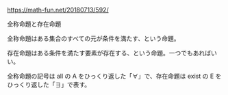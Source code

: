 https://math-fun.net/20180713/592/

全称命題と存在命題

全称命題はある集合のすべての元が条件を満たす、という命題。

存在命題はある条件を満たす要素が存在する、という命題。一つでもあればいい。

全称命題の記号は all の A をひっくり返した「∀」で、存在命題は exist の E をひっくり返した「∃」で表す。
